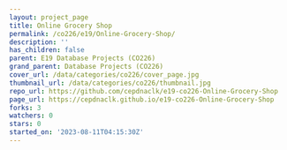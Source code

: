 ```yaml
---
layout: project_page
title: Online Grocery Shop
permalink: /co226/e19/Online-Grocery-Shop/
description: ''
has_children: false
parent: E19 Database Projects (CO226)
grand_parent: Database Projects (CO226)
cover_url: /data/categories/co226/cover_page.jpg
thumbnail_url: /data/categories/co226/thumbnail.jpg
repo_url: https://github.com/cepdnaclk/e19-co226-Online-Grocery-Shop
page_url: https://cepdnaclk.github.io/e19-co226-Online-Grocery-Shop
forks: 3
watchers: 0
stars: 0
started_on: '2023-08-11T04:15:30Z'
---
```


